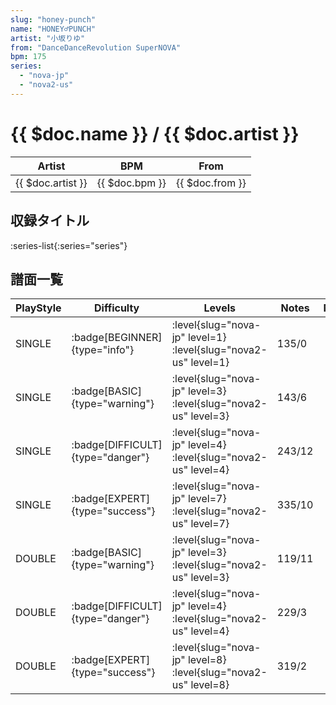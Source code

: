 ```yaml
---
slug: "honey-punch"
name: "HONEY♂PUNCH"
artist: "小坂りゆ"
from: "DanceDanceRevolution SuperNOVA"
bpm: 175
series:
  - "nova-jp"
  - "nova2-us"
---
```


# {{ $doc.name }} / {{ $doc.artist }}

|Artist|BPM|From|
|------|---|----|
|{{ $doc.artist }}|{{ $doc.bpm }}|{{ $doc.from }}|

## 収録タイトル

:series-list{:series="series"}

## 譜面一覧

|PlayStyle|Difficulty|Levels|Notes|Movie|
|---------|----------|------|-----|-----|
|SINGLE| :badge[BEGINNER]{type="info"}|<div class="field is-grouped is-grouped-multiline"> :level{slug="nova-jp" level=1} :level{slug="nova2-us" level=1}</div>|135/0||
|SINGLE| :badge[BASIC]{type="warning"}|<div class="field is-grouped is-grouped-multiline"> :level{slug="nova-jp" level=3} :level{slug="nova2-us" level=3}</div>|143/6||
|SINGLE| :badge[DIFFICULT]{type="danger"}|<div class="field is-grouped is-grouped-multiline"> :level{slug="nova-jp" level=4} :level{slug="nova2-us" level=4}</div>|243/12||
|SINGLE| :badge[EXPERT]{type="success"}|<div class="field is-grouped is-grouped-multiline"> :level{slug="nova-jp" level=7} :level{slug="nova2-us" level=7}</div>|335/10||
|DOUBLE| :badge[BASIC]{type="warning"}|<div class="field is-grouped is-grouped-multiline"> :level{slug="nova-jp" level=3} :level{slug="nova2-us" level=3}</div>|119/11||
|DOUBLE| :badge[DIFFICULT]{type="danger"}|<div class="field is-grouped is-grouped-multiline"> :level{slug="nova-jp" level=4} :level{slug="nova2-us" level=4}</div>|229/3||
|DOUBLE| :badge[EXPERT]{type="success"}|<div class="field is-grouped is-grouped-multiline"> :level{slug="nova-jp" level=8} :level{slug="nova2-us" level=8}</div>|319/2||

